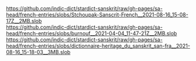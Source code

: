 https://github.com/indic-dict/stardict-sanskrit/raw/gh-pages/sa-head/french-entries/slobs/Stchoupak-Sanscrit-French__2021-08-16_15-08-17Z__2MB.slob  
https://github.com/indic-dict/stardict-sanskrit/raw/gh-pages/sa-head/french-entries/slobs/burnouf__2021-04-04_11-47-21Z__2MB.slob  
https://github.com/indic-dict/stardict-sanskrit/raw/gh-pages/sa-head/french-entries/slobs/dictionnaire-heritage_du_sanskrit_san-fra__2021-08-16_15-18-03__3MB.slob  
